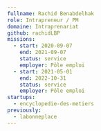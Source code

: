 ```yaml
---
fullname: Rachid Benabdelhak
role: Intrapreneur / PM
domaine: Intraprenariat
github: rachidLBP
missions:
  - start: 2020-09-07
    end: 2021-09-07
    status: service
    employer: Pôle emploi
  - start: 2021-05-01
    end: 2022-10-31
    status: service
    employer: Pôle emploi
startups:
  - encyclopedie-des-metiers
previously:
  - labonneplace
---
```

